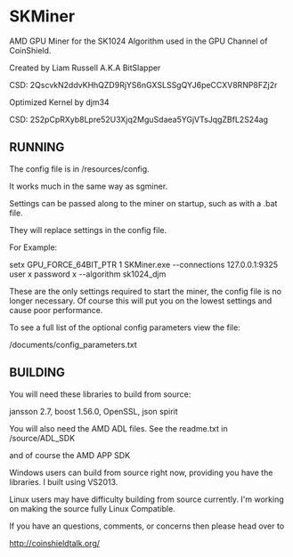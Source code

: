 SKMiner
=======
AMD GPU Miner for the SK1024 Algorithm used in the GPU Channel of CoinShield. 


Created by Liam Russell A.K.A BitSlapper 

CSD: 2QscvkN2ddvKHhQZD9RjYS6nGXSLSSgQYJ6peCCXV8RNP8FZj2r


Optimized Kernel by djm34

CSD: 2S2pCpRXyb8Lpre52U3Xjq2MguSdaea5YGjVTsJqgZBfL2S24ag



RUNNING
--------
The config file is in /resources/config. 

It works much in the same way as sgminer.  


Settings can be passed along to the miner on startup, such as with a .bat file.

They will replace settings in the config file. 

For Example:

setx GPU_FORCE_64BIT_PTR 1
SKMiner.exe --connections 127.0.0.1:9325 user x password x --algorithm sk1024_djm

These are the only settings required to start the miner, the config file is no longer necessary.
Of course this will put you on the lowest settings and cause poor performance.

To see a full list of the optional config parameters view the file:

 /documents/config_parameters.txt



BUILDING
---------

You will need these libraries to build from source:

jansson 2.7, boost 1.56.0, OpenSSL, json spirit

You will also need the AMD ADL files. See the readme.txt in /source/ADL_SDK 

and of course the AMD APP SDK


Windows users can build from source right now, providing you have the libraries. I built using VS2013.


Linux users may have difficulty building from source currently. I'm working on making the source fully Linux Compatible.




If you have an questions, comments, or concerns then please head over to 

http://coinshieldtalk.org/
